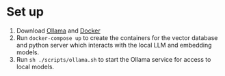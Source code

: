 # Set up

1. Download [Ollama](https://ollama.com/download) and [Docker](https://www.docker.com/products/docker-desktop/)
2. Run `docker-compose up` to create the containers for the vector database and python server which interacts with the local LLM and embedding models.
3. Run `sh ./scripts/ollama.sh` to start the Ollama service for access to local models.